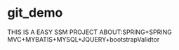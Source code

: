 # git_demo
THIS IS A EASY SSM PROJECT
ABOUT:SPRING+SPRING MVC+MYBATIS+MYSQL+JQUERY+bootstrapValidtor 

